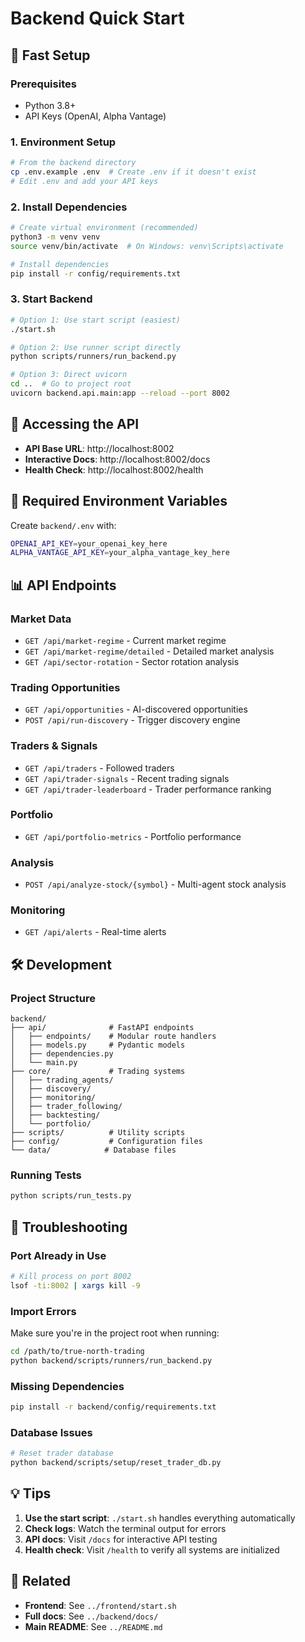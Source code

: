 # Backend Quick Start

## 🚀 Fast Setup

### Prerequisites
- Python 3.8+
- API Keys (OpenAI, Alpha Vantage)

### 1. Environment Setup
```bash
# From the backend directory
cp .env.example .env  # Create .env if it doesn't exist
# Edit .env and add your API keys
```

### 2. Install Dependencies
```bash
# Create virtual environment (recommended)
python3 -m venv venv
source venv/bin/activate  # On Windows: venv\Scripts\activate

# Install dependencies
pip install -r config/requirements.txt
```

### 3. Start Backend
```bash
# Option 1: Use start script (easiest)
./start.sh

# Option 2: Use runner script directly
python scripts/runners/run_backend.py

# Option 3: Direct uvicorn
cd ..  # Go to project root
uvicorn backend.api.main:app --reload --port 8002
```

## 📡 Accessing the API

- **API Base URL**: http://localhost:8002
- **Interactive Docs**: http://localhost:8002/docs
- **Health Check**: http://localhost:8002/health

## 🔑 Required Environment Variables

Create `backend/.env` with:
```bash
OPENAI_API_KEY=your_openai_key_here
ALPHA_VANTAGE_API_KEY=your_alpha_vantage_key_here
```

## 📊 API Endpoints

### Market Data
- `GET /api/market-regime` - Current market regime
- `GET /api/market-regime/detailed` - Detailed market analysis
- `GET /api/sector-rotation` - Sector rotation analysis

### Trading Opportunities
- `GET /api/opportunities` - AI-discovered opportunities
- `POST /api/run-discovery` - Trigger discovery engine

### Traders & Signals
- `GET /api/traders` - Followed traders
- `GET /api/trader-signals` - Recent trading signals
- `GET /api/trader-leaderboard` - Trader performance ranking

### Portfolio
- `GET /api/portfolio-metrics` - Portfolio performance

### Analysis
- `POST /api/analyze-stock/{symbol}` - Multi-agent stock analysis

### Monitoring
- `GET /api/alerts` - Real-time alerts

## 🛠️ Development

### Project Structure
```
backend/
├── api/              # FastAPI endpoints
│   ├── endpoints/    # Modular route handlers
│   ├── models.py     # Pydantic models
│   ├── dependencies.py
│   └── main.py
├── core/             # Trading systems
│   ├── trading_agents/
│   ├── discovery/
│   ├── monitoring/
│   ├── trader_following/
│   ├── backtesting/
│   └── portfolio/
├── scripts/          # Utility scripts
├── config/           # Configuration files
└── data/            # Database files
```

### Running Tests
```bash
python scripts/run_tests.py
```

## 🐛 Troubleshooting

### Port Already in Use
```bash
# Kill process on port 8002
lsof -ti:8002 | xargs kill -9
```

### Import Errors
Make sure you're in the project root when running:
```bash
cd /path/to/true-north-trading
python backend/scripts/runners/run_backend.py
```

### Missing Dependencies
```bash
pip install -r backend/config/requirements.txt
```

### Database Issues
```bash
# Reset trader database
python backend/scripts/setup/reset_trader_db.py
```

## 💡 Tips

1. **Use the start script**: `./start.sh` handles everything automatically
2. **Check logs**: Watch the terminal output for errors
3. **API docs**: Visit `/docs` for interactive API testing
4. **Health check**: Visit `/health` to verify all systems are initialized

## 🔗 Related

- **Frontend**: See `../frontend/start.sh`
- **Full docs**: See `../backend/docs/`
- **Main README**: See `../README.md`

